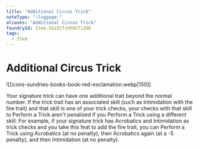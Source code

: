 ```yaml
---
title: "Additional Circus Trick"
noteType: ":luggage:"
aliases: "Additional Circus Trick"
foundryId: Item.56zICfshh9CTi2OE
tags:
  - Item
---
```


# Additional Circus Trick
![[icons-sundries-books-book-red-exclamation.webp|150]]

Your signature trick can have one additional trait beyond the normal number. If the trick trait has an associated skill (such as Intimidation with the fire trait) and that skill is one of your trick checks, your checks with that skill to Perform a Trick aren't penalized if you Perform a Trick using a different skill. For example, if your signature trick has Acrobatics and Intimidation as trick checks and you take this feat to add the fire trait, you can Perform a Trick using Acrobatics (at no penalty), then Acrobatics again (at a -5 penalty), and then Intimidation (at no penalty).
